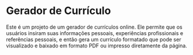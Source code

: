 # Gerador de Currículo

Este é um projeto de um gerador de currículos online. Ele permite que os usuários insiram suas informações pessoais, experiências profissionais e referências pessoais, e então gera um currículo formatado que pode ser visualizado e baixado em formato PDF ou impresso diretamente da página.
